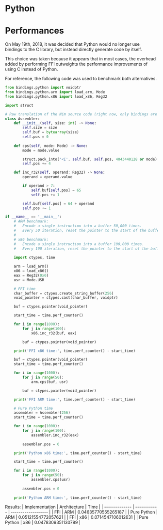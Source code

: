 Python
======

# Performances
On May 19th, 2018, it was decided that Python would no longer use bindings
to the C library, but instead directly generate code by itself.

This choice was taken because it appears that in most cases, the overhead added
by performing FFI outweights the performance improvements of using C instead of Python.

For reference, the following code was used to benchmark both alternatives.

```python
from bindings.python import voidptr
from bindings.python.arm import load_arm, Mode
from bindings.python.x86 import load_x86, Reg32

import struct

# Raw translation of the Nim source code (right now, only bindings are generated for Python).
class Assembler:
    def __init__(self, size: int) -> None:
        self.size = size
        self.buf = bytearray(size)
        self.pos = 0
    
    def cps(self, mode: Mode) -> None:
        mode = mode.value

        struct.pack_into('<I', self.buf, self.pos, 4043440128 or mode)
        self.pos += 4

    def inc_r32(self, operand: Reg32) -> None:
        operand = operand.value

        if operand > 7:
            self.buf[self.pos] = 65
            self.pos += 1

        self.buf[self.pos] = 64 + operand
        self.pos += 1

if __name__ == '__main__':
    # ARM benchmark:
    #   Encode a single instruction into a buffer 50,000 times.
    #   Every 50 iteration, reset the pointer to the start of the buffer.
    #
    # x86 benchmark:
    #   Encode a single instruction into a buffer 100,000 times.
    #   Every 100 iteration, reset the pointer to the start of the buffer.
    
    import ctypes, time

    arm = load_arm()
    x86 = load_x86()
    eax = Reg32(0x0)
    usr = Mode.USR

    # FFI time
    char_buffer = ctypes.create_string_buffer(256)
    void_pointer = ctypes.cast(char_buffer, voidptr)

    buf = ctypes.pointer(void_pointer)

    start_time = time.perf_counter()

    for i in range(1000):
        for j in range(100):
            x86.inc_r32(buf, eax)

        buf = ctypes.pointer(void_pointer)

    print('FFI x86 time:', time.perf_counter() - start_time)

    buf = ctypes.pointer(void_pointer)
    start_time = time.perf_counter()

    for i in range(1000):
        for j in range(50):
            arm.cps(buf, usr)

        buf = ctypes.pointer(void_pointer)

    print('FFI ARM time:', time.perf_counter() - start_time)

    # Pure Python time
    assembler = Assembler(256)
    start_time = time.perf_counter()

    for i in range(1000):
        for j in range(100):
            assembler.inc_r32(eax)
        
        assembler.pos = 0

    print('Python x86 time:', time.perf_counter() - start_time)

    start_time = time.perf_counter()

    for i in range(1000):
        for j in range(50):
            assembler.cps(usr)
        
        assembler.pos = 0
    
    print('Python ARM time:', time.perf_counter() - start_time)
```

Results:
| Implementation | Architecture | Time                |
| -------------- | ------------ | ------------------- |
| FFI            | ARM          | 0.04635770555265187 |
| Pure Python    | ARM          | 0.05121554772057621 |
| FFI            | x86          | 0.0714547106012631  |
| Pure Python    | x86          | 0.0478309351130789  |

